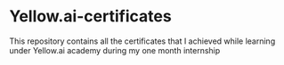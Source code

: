 # Yellow.ai-certificates
This repository contains all the certificates that I achieved while learning under Yellow.ai academy during my one month internship
